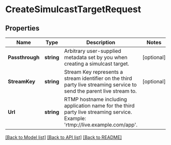 # CreateSimulcastTargetRequest

## Properties
Name | Type | Description | Notes
------------ | ------------- | ------------- | -------------
**Passthrough** | **string** | Arbitrary user-supplied metadata set by you when creating a simulcast target. | [optional] 
**StreamKey** | **string** | Stream Key represents a stream identifier on the third party live streaming service to send the parent live stream to. | [optional] 
**Url** | **string** | RTMP hostname including application name for the third party live streaming service. Example: &#39;rtmp://live.example.com/app&#39;. | 

[[Back to Model list]](../README.md#documentation-for-models) [[Back to API list]](../README.md#documentation-for-api-endpoints) [[Back to README]](../README.md)


